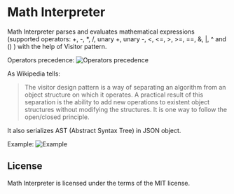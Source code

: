 # Math Interpreter

Math Interpreter parses and evaluates mathematical expressions (supported operators: +, -, \*, /, unary +, unary -, <, <=, >, >=, ==, &, |, ^ and () ) with the help of Visitor pattern.

Operators precedence:
![**Operators precedence**](https://i.imgur.com/SMouYEO.png)

As Wikipedia tells:

> The visitor design pattern is a way of separating an algorithm from an object structure on which it operates. A practical result of this separation is the ability to add new operations to existent object structures without modifying the structures. It is one way to follow the open/closed principle.

It also serializes AST (Abstract Syntax Tree) in JSON object.

Example:
![**Example**](https://i.imgur.com/a3cjTeC.png)

## License

Math Interpreter is licensed under the terms of the MIT license.
